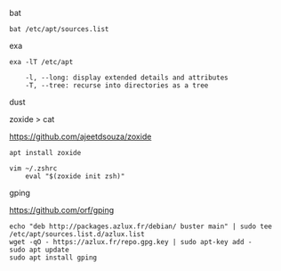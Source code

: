 bat 

    bat /etc/apt/sources.list

exa

    exa -lT /etc/apt

        -l, --long: display extended details and attributes
        -T, --tree: recurse into directories as a tree

dust



zoxide > cat

https://github.com/ajeetdsouza/zoxide

    apt install zoxide

    vim ~/.zshrc
        eval "$(zoxide init zsh)"

gping

https://github.com/orf/gping

    echo "deb http://packages.azlux.fr/debian/ buster main" | sudo tee /etc/apt/sources.list.d/azlux.list
    wget -qO - https://azlux.fr/repo.gpg.key | sudo apt-key add -
    sudo apt update
    sudo apt install gping



